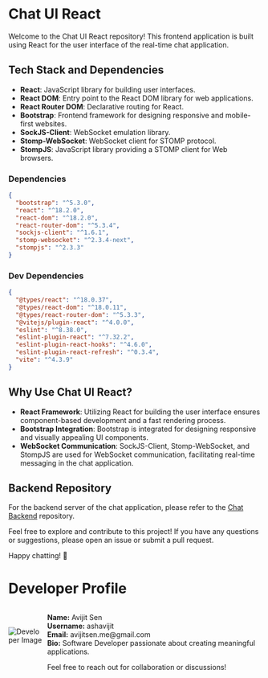 
# Chat UI React

Welcome to the Chat UI React repository! This frontend application is built using React for the user interface of the real-time chat application.

## Tech Stack and Dependencies
- **React**: JavaScript library for building user interfaces.
- **React DOM**: Entry point to the React DOM library for web applications.
- **React Router DOM**: Declarative routing for React.
- **Bootstrap**: Frontend framework for designing responsive and mobile-first websites.
- **SockJS-Client**: WebSocket emulation library.
- **Stomp-WebSocket**: WebSocket client for STOMP protocol.
- **StompJS**: JavaScript library providing a STOMP client for Web browsers.

### Dependencies
```json
{
  "bootstrap": "^5.3.0",
  "react": "^18.2.0",
  "react-dom": "^18.2.0",
  "react-router-dom": "^5.3.4",
  "sockjs-client": "^1.6.1",
  "stomp-websocket": "^2.3.4-next",
  "stompjs": "^2.3.3"
}
```

### Dev Dependencies
```json
{
  "@types/react": "^18.0.37",
  "@types/react-dom": "^18.0.11",
  "@types/react-router-dom": "^5.3.3",
  "@vitejs/plugin-react": "^4.0.0",
  "eslint": "^8.38.0",
  "eslint-plugin-react": "^7.32.2",
  "eslint-plugin-react-hooks": "^4.6.0",
  "eslint-plugin-react-refresh": "^0.3.4",
  "vite": "^4.3.9"
}
```

## Why Use Chat UI React?
- **React Framework**: Utilizing React for building the user interface ensures component-based development and a fast rendering process.
- **Bootstrap Integration**: Bootstrap is integrated for designing responsive and visually appealing UI components.
- **WebSocket Communication**: SockJS-Client, Stomp-WebSocket, and StompJS are used for WebSocket communication, facilitating real-time messaging in the chat application.

## Backend Repository
For the backend server of the chat application, please refer to the [Chat Backend](https://github.com/ashavijit/chat-backend) repository.

Feel free to explore and contribute to this project! If you have any questions or suggestions, please open an issue or submit a pull request.

Happy chatting! 🚀

# Developer Profile

<div style="display: flex; align-items: center;">
  <div style="flex: 20 20 60px; height: 60px;">
    <img src="https://cdn.pixabay.com/photo/2022/12/01/04/42/man-7628305_640.jpg" alt="Developer Image" style="max-width:100%; height:auto;" />
  </div>
  <div style="margin-left: 10px;">
    <p>
      <strong>Name:</strong> Avijit Sen<br>
      <strong>Username:</strong> ashavijit<br>
      <strong>Email:</strong> avijitsen.me@gmail.com<br>
      <strong>Bio:</strong> Software Developer passionate about creating meaningful applications.
    </p>
    <p>
      Feel free to reach out for collaboration or discussions!
    </p>
  </div>
</div>


